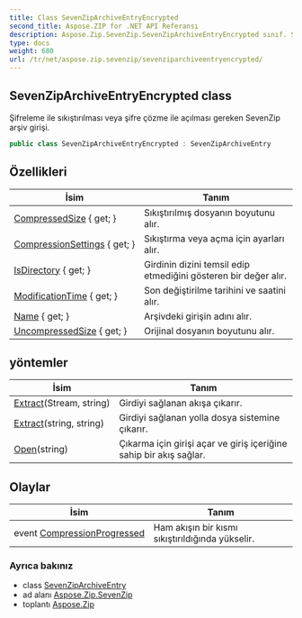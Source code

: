 ```yaml
---
title: Class SevenZipArchiveEntryEncrypted
second_title: Aspose.ZIP for .NET API Referansı
description: Aspose.Zip.SevenZip.SevenZipArchiveEntryEncrypted sınıf. Şifreleme ile sıkıştırılması veya şifre çözme ile açılması gereken SevenZip arşiv girişi.
type: docs
weight: 680
url: /tr/net/aspose.zip.sevenzip/sevenziparchiveentryencrypted/
---
```

## SevenZipArchiveEntryEncrypted class

Şifreleme ile sıkıştırılması veya şifre çözme ile açılması gereken SevenZip arşiv girişi.

```csharp
public class SevenZipArchiveEntryEncrypted : SevenZipArchiveEntry
```

## Özellikleri

| İsim | Tanım |
| --- | --- |
| [CompressedSize](../../aspose.zip.sevenzip/sevenziparchiveentry/compressedsize/) { get; } | Sıkıştırılmış dosyanın boyutunu alır. |
| [CompressionSettings](../../aspose.zip.sevenzip/sevenziparchiveentry/compressionsettings/) { get; } | Sıkıştırma veya açma için ayarları alır. |
| [IsDirectory](../../aspose.zip.sevenzip/sevenziparchiveentry/isdirectory/) { get; } | Girdinin dizini temsil edip etmediğini gösteren bir değer alır. |
| [ModificationTime](../../aspose.zip.sevenzip/sevenziparchiveentry/modificationtime/) { get; } | Son değiştirilme tarihini ve saatini alır. |
| [Name](../../aspose.zip.sevenzip/sevenziparchiveentry/name/) { get; } | Arşivdeki girişin adını alır. |
| [UncompressedSize](../../aspose.zip.sevenzip/sevenziparchiveentry/uncompressedsize/) { get; } | Orijinal dosyanın boyutunu alır. |

## yöntemler

| İsim | Tanım |
| --- | --- |
| [Extract](../../aspose.zip.sevenzip/sevenziparchiveentry/extract/)(Stream, string) | Girdiyi sağlanan akışa çıkarır. |
| [Extract](../../aspose.zip.sevenzip/sevenziparchiveentry/extract/)(string, string) | Girdiyi sağlanan yolla dosya sistemine çıkarır. |
| [Open](../../aspose.zip.sevenzip/sevenziparchiveentry/open/)(string) | Çıkarma için girişi açar ve giriş içeriğine sahip bir akış sağlar. |

## Olaylar

| İsim | Tanım |
| --- | --- |
| event [CompressionProgressed](../../aspose.zip.sevenzip/sevenziparchiveentry/compressionprogressed/) | Ham akışın bir kısmı sıkıştırıldığında yükselir. |

### Ayrıca bakınız

* class [SevenZipArchiveEntry](../sevenziparchiveentry/)
* ad alanı [Aspose.Zip.SevenZip](../../aspose.zip.sevenzip/)
* toplantı [Aspose.Zip](../../)


